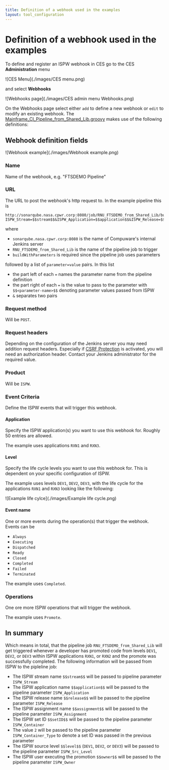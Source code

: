 ```yaml
---
title: Definition of a webhook used in the examples
layout: tool_configuration
---
```

# <a id="Definition of a webhook used in the examples"></a> Definition of a webhook used in the examples

To define and register an ISPW webhook in CES go to the CES **Administration** menu 

![CES Menu](./images/CES menu.png)

and select **Webhooks**

![Webhooks page](./images/CES admin menu Webhooks.png)

On the Webhooks page select either `add` to define a new webhook or `edit` to modify an existing webhook. The [Mainframe_CI_Pipeline_from_Shared_Lib.groovy](./pipelines/Mainframe_CI_Pipeline_from_Shared_Lib.html) makes use of the following definitions:

## <a id="Webhook definition fields"></a> Webhook definition fields

![Webhook example](./images/Webhook example.png)

### <a id="Name"></a> Name

Name of the webhook, e.g. "FTSDEMO Pipeline"

### <a id="URL"></a> URL
The URL to post the webhook's http request to. In the example pipeline this is 
    
    http://sonarqube.nasa.cpwr.corp:8080/job/RNU_FTSDEMO_from_Shared_Lib/buildWithParameters?ISPW_Stream=$$stream$$&ISPW_Application=$$application$$&ISPW_Release=$$release$$&ISPW_Assignment=$$assignment$$&ISPW_Container=$$setID$$&ISPW_Container_Type=2&ISPW_Src_Level=$$level$$&ISPW_Owner=$$owner$$


where 
- `sonarqube.nasa.cpwr.corp:8080` is the name of Compuware's internal Jenkins server
- `RNU_FTSDEMO_from_Shared_Lib` is the name of the pipeline job to trigger
- `buildWithParameters` is required since the pipeline job uses parameters

followed by a list of `parameter=value` pairs. In this list 
- the part left of each `=` names the parameter name from the pipeline definition
- the part right of each `=` is the value to pass to the parameter with `$$<parameter-name>$$` denoting parameter values passed from ISPW
- `&` separates two pairs

### <a id="Request method"></a> Request method
Will be `POST`.

### <a id="Request headers"></a> Request headers
Depending on the configuration of the Jenkins server you may need addition request headers. Especially if [CSRF Protection](https://wiki.jenkins.io/display/JENKINS/CSRF+Protection) is activated, you will need an authorization header. Contact your Jenkins administrator for the required value.

### <a id="Product"></a> Product
Will be `ISPW`.

### <a id="Event Criteria"></a> Event Criteria
Define the ISPW events that will trigger this webhook.

#### <a id="Application"></a> Application
Specify the ISPW application(s) you want to use this webhook for. Roughly 50 entries are allowed.

The example uses applications `RXN1` and `RXN3`.

#### <a id="Level"></a> Level
Specify the life cycle levels you want to use this webhook for. This is dependent on your specific configuration of ISPW.

The example uses levels `DEV1`, `DEV2`, `DEV3`, with the life cycle for the applications `RXN1` and `RXN3` looking like the following:

![Example life cylce](./images/Example life cycle.png)

#### <a id="Event name"></a> Event name
One or more events during the operation(s) that trigger the webhook. Events can be
- `Always`
- `Executing`
- `Dispatched`
- `Ready`
- `Closed`
- `Completed`
- `Failed`
- `Terminated`

The example uses `Completed`.

### <a id="Operations"></a> Operations
One ore more ISPW operations that will trigger the webhook.

The example uses `Promote`.

## <a id="In summary"></a> In summary
Which means in total, that the pipeline job `RNU_FTSDEMO_from_Shared_Lib` will get triggered whenever a developer has promoted code from levels `DEV1`, `DEV2`, or `DEV3` within ISPW applications `RXN1`, or `RXN2` and the promote was successfully completed. The following information will be passed from ISPW to the pipleline job:

- The ISPW stream name `$$stream$$` will be passed to pipeline parameter `ISPW_Stream`
- The ISPW application name `$$application$$` will be passed to the pipeline parameter `ISPW_Application`
- The ISPW release name `$$release$$` will be passed to the pipeline parameter `ISPW_Release`
- The ISPW assignment name `$$assignment$$` will be passed to the pipeline parameter `ISPW_Assignment`
- The ISPW set ID `$$setID$$` will be passed to the pipeline parameter `ISPW_Container`
- The value `2` will be passed to the pipeline parameter `ISPW_Container_Type` to denote a set ID was passed in the previous parameter
- The ISPW source level `$$level$$` (`DEV1`, `DEV2`, or `DEV3`) will be passed to the pipeline parameter `ISPW_Src_Level`
- The ISPW user executing the promotion `$$owner$$` will be passed to the pipeline parameter `ISPW_Owner`